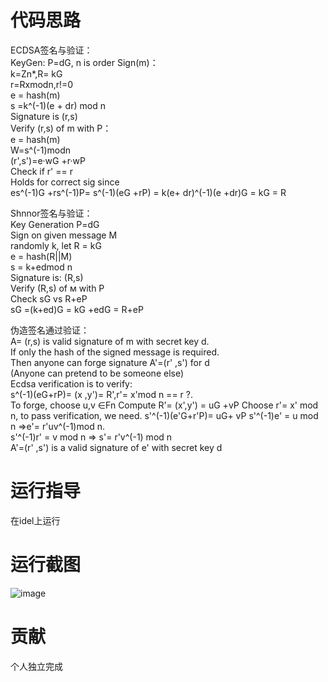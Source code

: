 # 代码思路
ECDSA签名与验证：   
KeyGen: P=dG, n is order
Sign(m)：   
k=Zn*,R= kG    
r=Rxmodn,r!=0    
e = hash(m)   
s =k^(-1)(e + dr) mod n    
Signature is (r,s)    
Verify (r,s) of m with P：   
e = hash(m)   
W=s^(-1)modn    
(r',s')=e·wG +r·wP    
Check if r' == r    
Holds for correct sig since   
es^(-1)G +rs^(-1)P= s^(-1)(eG +rP) = k(e+ dr)^(-1)(e +dr)G = kG = R

Shnnor签名与验证：    
Key Generation
P=dG    
Sign on given message M   
randomly k, let R = kG   
e = hash(R||M)    
s = k+edmod n   
Signature is: (R,s)   
Verify (R,s) of м with P    
Check sG vs R+eР    
sG =(k+ed)G = kG +edG = R+eP   

伪造签名通过验证：  
A= (r,s) is valid signature of m with secret key d.   
If only the hash of the signed message is required.     
Then anyone can forge signature A'=(r' ,s') for d   
(Anyone can pretend to be someone else)   
Ecdsa verification is to verify:    
s^(-1)(eG+rP)= (x ,y')= R',r'= x'mod n == r ?.   
To forge, choose u,v ∈Fn
Compute R'= (x',y') = uG +vP
Choose r'= x' mod n, to pass verification, we need. s'^(-1)(e'G+r'P)= uG+ vP
s'^(-1)e' = u mod n =>e'= r'uv^(-1)mod n.     
s'^(-1)r' = v mod n => s'= r'v^(-1) mod n   
A'=(r' ,s') is a valid signature of e' with secret key d    
# 运行指导
在idel上运行
# 运行截图
![image](https://user-images.githubusercontent.com/105595347/181871690-9fd02822-ddc7-404a-9851-f1260fc6d310.png)

# 贡献
个人独立完成
